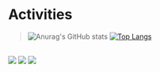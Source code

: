 # Activities
 
 
 > ![Anurag's GitHub stats](https://github-readme-stats.vercel.app/api?username=Miukiyn&show_icons=true&theme=radical)
 [![Top Langs](https://github-readme-stats.vercel.app/api/top-langs/?username=Miukiyn&langs_count=8&theme=radical)](https://github.com/anuraghazra/github-readme-stats)



<br>

<div>
  <a href="https://www.instagram.com/miukiyn/" target="_blank"><img src="https://img.shields.io/badge/Instagram-E4405F?style=for-the-badge&logo=instagram&logoColor=white" target="_blank"></a>
 <a href="https://open.spotify.com/user/21ezpntu5s6own5cfpdwhlfry?si=251393bc31f64ba3" target="_blank"><img src="https://img.shields.io/badge/Spotify-1ED760?&style=for-the-badge&logo=spotify&logoColor=white" target="_blank"></a>
  <a href="https://steamcommunity.com/id/justmiukin" target="_blank"><img src="https://img.shields.io/badge/Steam-000000?style=for-the-badge&logo=steam&logoColor=white" target="_blank"></a>
 </div>
 
